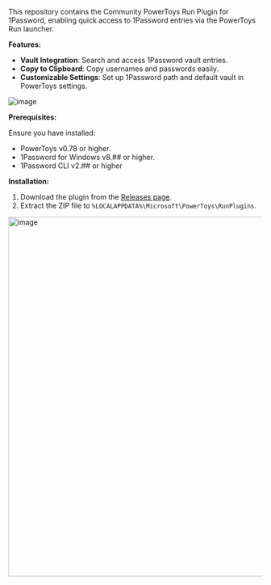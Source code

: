 This repository contains the Community PowerToys Run Plugin for 1Password, enabling quick access to 1Password entries via the PowerToys Run launcher.

**Features:**

- **Vault Integration**: Search and access 1Password vault entries.
- **Copy to Clipboard**: Copy usernames and passwords easily.
- **Customizable Settings**: Set up 1Password path and default vault in PowerToys settings.

![image](https://github.com/KairuDeibisu/PowerToysRunPlugin1Password/assets/34011041/3ddd04fd-a291-4ee7-a001-64d781595743)


**Prerequisites:**

Ensure you have installed:
- PowerToys v0.78 or higher.
- 1Password for Windows v8.## or higher.
- 1Password CLI v2.## or higher

**Installation:**

1. Download the plugin from the [Releases page](https://github.com/KairuDeibisu/PowerToysRunPlugin1Password/releases).
2. Extract the ZIP file to `%LOCALAPPDATA%\Microsoft\PowerToys\RunPlugins`.

<img width="712" alt="image" src="https://github.com/KairuDeibisu/PowerToysRunPlugin1Password/assets/34011041/6ae0b539-10af-4daa-a7df-5337777c9f21">
